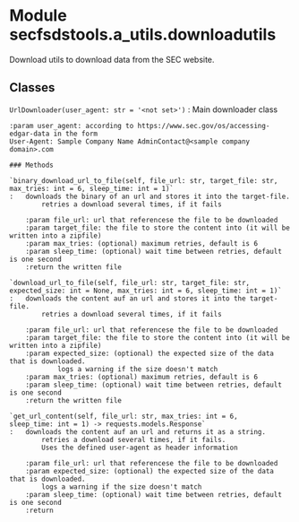 Module secfsdstools.a_utils.downloadutils
=========================================
Download utils to download data from the SEC website.

Classes
-------

`UrlDownloader(user_agent: str = '<not set>')`
:   Main downloader class
    
    :param user_agent: according to https://www.sec.gov/os/accessing-edgar-data in the form
    User-Agent: Sample Company Name AdminContact@<sample company domain>.com

    ### Methods

    `binary_download_url_to_file(self, file_url: str, target_file: str, max_tries: int = 6, sleep_time: int = 1)`
    :   downloads the binary of an url and stores it into the target-file.
            retries a download several times, if it fails
        
        :param file_url: url that referencese the file to be downloaded
        :param target_file: the file to store the content into (it will be written into a zipfile)
        :param max_tries: (optional) maximum retries, default is 6
        :param sleep_time: (optional) wait time between retries, default is one second
        :return the written file

    `download_url_to_file(self, file_url: str, target_file: str, expected_size: int = None, max_tries: int = 6, sleep_time: int = 1)`
    :   downloads the content auf an url and stores it into the target-file.
            retries a download several times, if it fails
        
        :param file_url: url that referencese the file to be downloaded
        :param target_file: the file to store the content into (it will be written into a zipfile)
        :param expected_size: (optional) the expected size of the data that is downloaded.
                logs a warning if the size doesn't match
        :param max_tries: (optional) maximum retries, default is 6
        :param sleep_time: (optional) wait time between retries, default is one second
        :return the written file

    `get_url_content(self, file_url: str, max_tries: int = 6, sleep_time: int = 1) ‑> requests.models.Response`
    :   downloads the content auf an url and returns it as a string.
            retries a download several times, if it fails.
            Uses the defined user-agent as header information
        
        :param file_url: url that referencese the file to be downloaded
        :param expected_size: (optional) the expected size of the data that is downloaded.
            logs a warning if the size doesn't match
        :param sleep_time: (optional) wait time between retries, default is one second
        :return